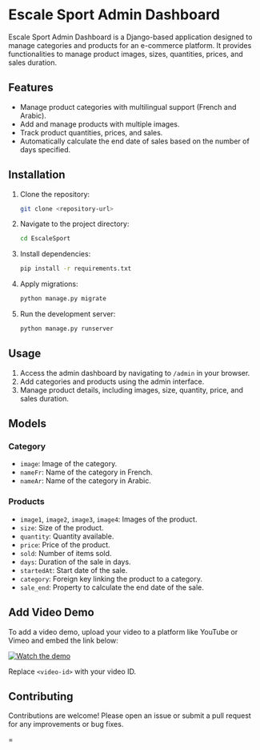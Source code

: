 # Escale Sport Admin Dashboard

Escale Sport Admin Dashboard is a Django-based application designed to manage categories and products for an e-commerce platform. It provides functionalities to manage product images, sizes, quantities, prices, and sales duration.

## Features

- Manage product categories with multilingual support (French and Arabic).
- Add and manage products with multiple images.
- Track product quantities, prices, and sales.
- Automatically calculate the end date of sales based on the number of days specified.

## Installation

1. Clone the repository:
   ```bash
   git clone <repository-url>
   ```

2. Navigate to the project directory:
   ```bash
   cd EscaleSport
   ```

3. Install dependencies:
   ```bash
   pip install -r requirements.txt
   ```

4. Apply migrations:
   ```bash
   python manage.py migrate
   ```

5. Run the development server:
   ```bash
   python manage.py runserver
   ```

## Usage

1. Access the admin dashboard by navigating to `/admin` in your browser.
2. Add categories and products using the admin interface.
3. Manage product details, including images, size, quantity, price, and sales duration.

## Models

### Category
- `image`: Image of the category.
- `nameFr`: Name of the category in French.
- `nameAr`: Name of the category in Arabic.

### Products
- `image1`, `image2`, `image3`, `image4`: Images of the product.
- `size`: Size of the product.
- `quantity`: Quantity available.
- `price`: Price of the product.
- `sold`: Number of items sold.
- `days`: Duration of the sale in days.
- `startedAt`: Start date of the sale.
- `category`: Foreign key linking the product to a category.
- `sale_end`: Property to calculate the end date of the sale.

## Add Video Demo

To add a video demo, upload your video to a platform like YouTube or Vimeo and embed the link below:

[![Watch the demo](https://img.youtube.com/vi/<video-id>/0.jpg)](https://www.youtube.com/watch?v=<video-id>)

Replace `<video-id>` with your video ID.

## Contributing

Contributions are welcome! Please open an issue or submit a pull request for any improvements or bug fixes.

=